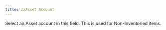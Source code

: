 ```yaml
---
title: zzAsset Account
---
```



Select an Asset account in this field. This is used for Non-Inventoried  items.
